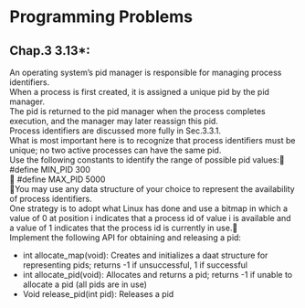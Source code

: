 Programming Problems<br>
====
Chap.3 3.13*:<br>
------ 
An operating system’s pid manager is responsible for managing process identifiers.<br>
When a process is first created, it is assigned a unique pid by the pid manager.<br>
The pid is returned to the pid manager when the process completes execution, and the manager may later reassign this pid.<br>
Process identifiers are discussed more fully in Sec.3.3.1.<br>
What is most important here is to recognize that process identifiers must be unique; no two active processes can have the same pid.<br>
Use the following constants to identify the range of possible pid values:<br>
 #define MIN_PID 300<br>
 #define MAX_PID 5000<br>
You may use any data structure of your choice to represent the availability of process identifiers.<br>
One strategy is to adopt what Linux has done and use a bitmap in which a value of 0 at position i indicates that a process id of value i is available and a value of 1 indicates that the process id is currently in use.<br>
Implement the following API for obtaining and releasing a pid:<br>
* int allocate_map(void): Creates and initializes a daat structure for representing pids; returns -1 if unsuccessful, 1 if successful
* int allocate_pid(void): Allocates and returns a pid; returns -1 if unable to allocate a pid (all pids are in use)
* Void release_pid(int pid): Releases a pid

